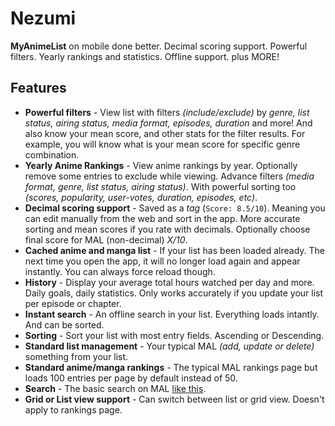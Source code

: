 # Nezumi
**MyAnimeList** on mobile done better. Decimal scoring support. Powerful filters. Yearly rankings and statistics. Offline support. plus MORE!

## Features
- **Powerful filters** - View list with filters *(include/exclude)* by *genre, list status, airing status, media format, episodes, duration* and more! And also know your mean score, and other stats for the filter results. For example, you will know what is your mean score for specific genre combination.
- **Yearly Anime Rankings** - View anime rankings by year. Optionally remove some entries to exclude while viewing. Advance filters *(media format, genre, list status, airing status)*. With powerful sorting too *(scores, popularity, user-votes, duration, episodes, etc)*.
- **Decimal scoring support** - Saved as a *tag* (`Score: 8.5/10`). Meaning you can edit manually from the web and sort in the app. More accurate sorting and mean scores if you rate with decimals. Optionally choose final score for MAL (non-decimal) *X/10*.
- **Cached anime and manga list** - If your list has been loaded already. The next time you open the app, it will no longer load again and appear instantly. You can always force reload though.
- **History** - Display your average total hours watched per day and more. Daily goals, daily statistics. Only works accurately if you update your list per episode or chapter.
- **Instant search** - An offline search in your list. Everything loads intantly. And can be sorted.
- **Sorting** - Sort your list with most entry fields. Ascending or Descending.
- **Standard list management** - Your typical MAL *(add, update or delete)* something from your list.
- **Standard anime/manga rankings** - The typical MAL rankings page but loads 100 entries per page by default instead of 50.
- **Search** - The basic search on MAL [like this](https://i.imgur.com/9PH97aK.png).
- **Grid or List view support** - Can switch between list or grid view. Doesn't apply to rankings page.